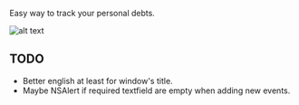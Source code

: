 
Easy way to track your personal debts.

![alt text](https://gyazo.com/8a52edb9152c5c91ec20265d142491dd)

## TODO
- Better english at least for window's title. 
- Maybe NSAlert if required textfield are empty when adding new events.

